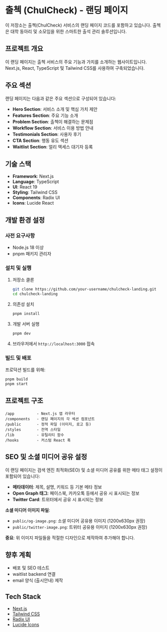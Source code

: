 # 출첵 (ChulCheck) - 랜딩 페이지

이 저장소는 출첵(ChulCheck) 서비스의 랜딩 페이지 코드를 포함하고 있습니다. 출첵은 대학 동아리 및 소모임을 위한 스마트한 출석 관리 솔루션입니다.

## 프로젝트 개요

이 랜딩 페이지는 출첵 서비스의 주요 기능과 가치를 소개하는 웹사이트입니다. Next.js, React, TypeScript 및 Tailwind CSS를 사용하여 구축되었습니다.

## 주요 섹션

랜딩 페이지는 다음과 같은 주요 섹션으로 구성되어 있습니다:

- **Hero Section**: 서비스 소개 및 핵심 가치 제안
- **Features Section**: 주요 기능 소개
- **Problem Section**: 출첵이 해결하는 문제점
- **Workflow Section**: 서비스 이용 방법 안내
- **Testimonials Section**: 사용자 후기
- **CTA Section**: 행동 유도 섹션
- **Waitlist Section**: 얼리 액세스 대기자 등록

## 기술 스택

- **Framework**: Next.js
- **Language**: TypeScript
- **UI**: React 19
- **Styling**: Tailwind CSS
- **Components**: Radix UI
- **Icons**: Lucide React

## 개발 환경 설정

### 사전 요구사항

- Node.js 18 이상
- pnpm 패키지 관리자

### 설치 및 실행

1. 저장소 클론
   ```bash
   git clone https://github.com/your-username/chulcheck-landing.git
   cd chulcheck-landing
   ```

2. 의존성 설치
   ```bash
   pnpm install
   ```

3. 개발 서버 실행
   ```bash
   pnpm dev
   ```

4. 브라우저에서 `http://localhost:3000` 접속

### 빌드 및 배포

프로덕션 빌드를 위해:
```bash
pnpm build
pnpm start
```

## 프로젝트 구조

```
/app          - Next.js 앱 라우터
/components   - 랜딩 페이지의 각 섹션 컴포넌트
/public       - 정적 파일 (이미지, 로고 등)
/styles       - 전역 스타일
/lib          - 유틸리티 함수
/hooks        - 커스텀 React 훅
```

## SEO 및 소셜 미디어 공유 설정

이 랜딩 페이지는 검색 엔진 최적화(SEO) 및 소셜 미디어 공유를 위한 메타 태그 설정이 포함되어 있습니다:

- **메타데이터**: 제목, 설명, 키워드 등 기본 메타 정보
- **Open Graph 태그**: 페이스북, 카카오톡 등에서 공유 시 표시되는 정보
- **Twitter Card**: 트위터에서 공유 시 표시되는 정보

**소셜 미디어 이미지 파일**:
- `public/og-image.png`: 소셜 미디어 공유용 이미지 (1200x630px 권장)
- `public/twitter-image.png`: 트위터 공유용 이미지 (1200x630px 권장)

**중요**: 위 이미지 파일들을 적절한 디자인으로 제작하여 추가해야 합니다.

## 향후 계획
- 배포 및 SEO 테스트
- waitlist backend 연결
- email 양식 (출시안내) 제작

## Tech Stack

- [Next.js](https://nextjs.org/)
- [Tailwind CSS](https://tailwindcss.com/)
- [Radix UI](https://www.radix-ui.com/)
- [Lucide Icons](https://lucide.dev/)

